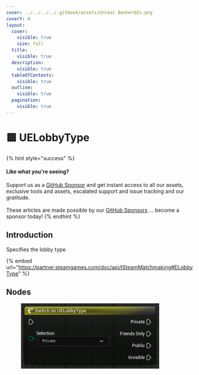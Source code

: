 ```yaml
---
cover: ../../../../.gitbook/assets/Unreal Banner@2x.png
coverY: 0
layout:
  cover:
    visible: true
    size: full
  title:
    visible: true
  description:
    visible: true
  tableOfContents:
    visible: true
  outline:
    visible: true
  pagination:
    visible: true
---
```


# 🟨 UELobbyType

{% hint style="success" %}
#### Like what you're seeing?

Support us as a [GitHub Sponsor](../../../../become-a-sponsor/) and get instant access to all our assets, exclusive tools and assets, escalated support and issue tracking and our gratitude.\
\
These articles are made possible by our [GitHub Sponsors](../../../../become-a-sponsor/) ... become a sponsor today!
{% endhint %}

## Introduction

Specifies the lobby type

{% embed url="https://partner.steamgames.com/doc/api/ISteamMatchmaking#ELobbyType" %}

## Nodes

<figure><img src="../../../../.gitbook/assets/image (128).png" alt=""><figcaption></figcaption></figure>
